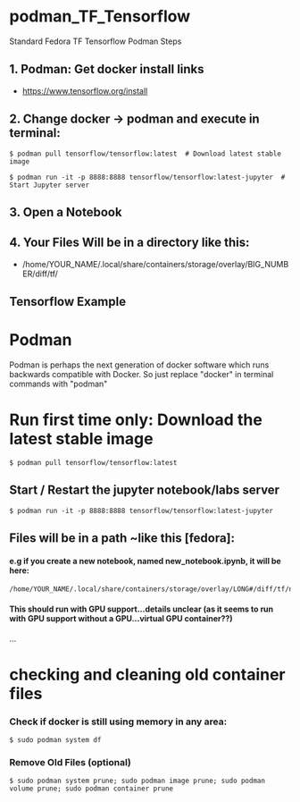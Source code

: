 # podman_TF_Tensorflow


Standard Fedora TF Tensorflow Podman Steps

## 1. Podman: Get docker install links
- https://www.tensorflow.org/install 

## 2. Change docker -> podman and execute in terminal:
```
$ podman pull tensorflow/tensorflow:latest  # Download latest stable image

$ podman run -it -p 8888:8888 tensorflow/tensorflow:latest-jupyter  # Start Jupyter server
```

## 3. Open a Notebook

## 4. Your Files Will be in a directory like this:
- /home/YOUR_NAME/.local/share/containers/storage/overlay/BIG_NUMBER/diff/tf/


## Tensorflow Example

# Podman
Podman is perhaps the next generation of docker software which runs backwards compatible with Docker. So just replace "docker" in terminal commands with "podman"

 # Run first time only: Download the latest stable image
```
$ podman pull tensorflow/tensorflow:latest 
```


## Start / Restart the jupyter notebook/labs server
```
$ podman run -it -p 8888:8888 tensorflow/tensorflow:latest-jupyter  
```

## Files will be in a path ~like this [fedora]:
#### e.g if you create a new notebook, named new_notebook.ipynb, it will be here:
```
/home/YOUR_NAME/.local/share/containers/storage/overlay/LONG#/diff/tf/new_notebook.ipynb
```

#### This should run with GPU support...details unclear (as it seems to run with GPU support without a GPU...virtual GPU container??)

...

# checking and cleaning old container files

### Check if docker is still using memory in any area:
```
$ sudo podman system df
```
### Remove Old Files (optional)
```
$ sudo podman system prune; sudo podman image prune; sudo podman volume prune; sudo podman container prune
```

